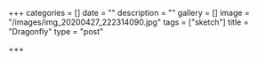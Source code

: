 +++
categories = []
date = ""
description = ""
gallery = []
image = "/images/img_20200427_222314090.jpg"
tags = ["sketch"]
title = "Dragonfly"
type = "post"

+++

